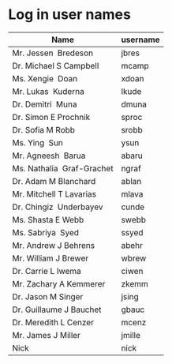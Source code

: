 # Log in user names

Name | username |
-----|-----------|
Mr. Jessen  Bredeson	| jbres
Dr. Michael S Campbell |	mcamp
Ms. Xengie  Doan |	xdoan
Mr. Lukas  Kuderna |	lkude
Dr. Demitri  Muna |	dmuna
Dr. Simon E Prochnik	| sproc
Dr. Sofia M Robb |	srobb
Ms. Ying  Sun	| ysun
Mr. Agneesh  Barua |	abaru
Ms. Nathalia  Graf-Grachet |	ngraf
Dr. Adam M Blanchard |	ablan
Mr. Mitchell T Lavarias	| mlava
Dr. Chingiz  Underbayev |	cunde
Ms. Shasta E Webb	| swebb
Ms. Sabriya  Syed |	ssyed
Mr. Andrew J Behrens	| abehr
Mr. William J Brewer |	wbrew
Dr. Carrie L Iwema |	ciwen
Mr. Zachary A Kemmerer |	zkemm
Dr. Jason M Singer |	jsing
Dr. Guillaume J Bauchet |	gbauc
Dr. Meredith L Cenzer |	mcenz
Mr. James J Miller |	jmille
Nick | nick
